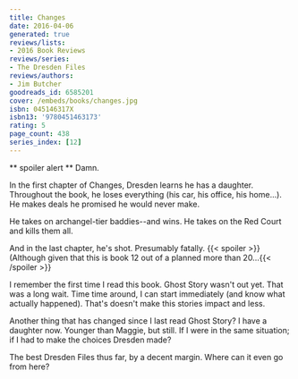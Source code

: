 ```yaml
---
title: Changes
date: 2016-04-06
generated: true
reviews/lists:
- 2016 Book Reviews
reviews/series:
- The Dresden Files
reviews/authors:
- Jim Butcher
goodreads_id: 6585201
cover: /embeds/books/changes.jpg
isbn: 045146317X
isbn13: '9780451463173'
rating: 5
page_count: 438
series_index: [12]
---
```

** spoiler alert ** Damn.  

In the first chapter of Changes, Dresden learns he has a daughter. Throughout the book, he loses everything (his car, his office, his home...). He makes deals he promised he would never make.  

<!--more-->

He takes on archangel-tier baddies--and wins. He takes on the Red Court and kills them all.  

And in the last chapter, he's shot. Presumably fatally.  {{< spoiler >}}(Although given that this is book 12 out of a planned more than 20...{{< /spoiler >}}  

I remember the first time I read this book. Ghost Story wasn't out yet. That was a long wait. Time time around, I can start immediately (and know what actually happened). That's doesn't make this stories impact and less.  

Another thing that has changed since I last read Ghost Story? I have a daughter now. Younger than Maggie, but still. If I were in the same situation; if I had to make the choices Dresden made?  

The best Dresden Files thus far, by a decent margin. Where can it even go from here?